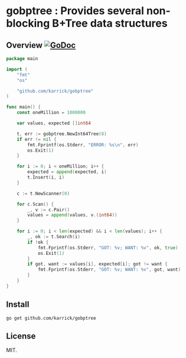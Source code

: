 # gobptree : Provides several non-blocking B+Tree data structures

## Overview [![GoDoc](https://godoc.org/github.com/karrick/gobptree?status.svg)](https://godoc.org/github.com/karrick/gobptree)

```Go
package main

import (
    "fmt"
    "os"

    "github.com/karrick/gobptree"
)

func main() {
    const oneMillion = 1000000

    var values, expected []int64

    t, err := gobptree.NewInt64Tree(8)
    if err != nil {
        fmt.Fprintf(os.Stderr, "ERROR: %s\n", err)
        os.Exit(1)
    }

    for i := 0; i < oneMillion; i++ {
        expected = append(expected, i)
        t.Insert(i, i)
    }

    c := t.NewScanner(0)

    for c.Scan() {
        _, v := c.Pair()
        values = append(values, v.(int64))
    }

    for i := 0; i < len(expected) && i < len(values); i++ {
        _, ok := t.Search(i)
        if !ok {
            fmt.Fprintf(os.Stderr, "GOT: %v; WANT: %v", ok, true)
            os.Exit(1)
        }
        if got, want := values[i], expected[i]; got != want {
            fmt.Fprintf(os.Stderr, "GOT: %v; WANT: %v", got, want)
        }
    }
}
```

## Install

```
go get github.com/karrick/gobptree
```

## License

MIT.
